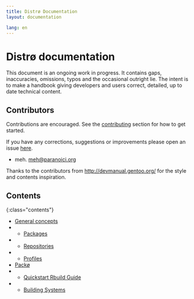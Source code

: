 ```yaml
---
title: Distrø Documentation
layout: documentation

lang: en
---
```


Distrø documentation
====================
This document is an ongoing work in progress. It contains gaps, inaccuracies, omissions, typos and
the occasional outright lie. The intent is to make a handbook giving developers and users correct,
detailed, up to date technical content.

Contributors
------------
Contributions are encouraged. See the [contributing](/en/contributing.html#documentation) section for how to get started.

If you have any corrections, suggestions or improvements please open an issue
[here](https://github.com/distro/distro.github.com/issues).

* meh. <meh@paranoici.org>

Thanks to the contributors from http://devmanual.gentoo.org/ for the style and contents inspiration.

Contents
--------

{:class="contents"}
* [General concepts](/en/docs/general-concepts/index.html)
* + [Packages](/en/docs/general-concepts/packages.html)
* + [Repositories](/en/docs/general-concepts/repositories.html)
* + [Profiles](/en/docs/general-concepts/profiles.html)
* [Packø](/en/docs/packo/index.html)
* + [Quickstart Rbuild Guide](/en/docs/packo/quickstart.html)
* + [Building Systems](/en/docs/packo/building-systems.html)
